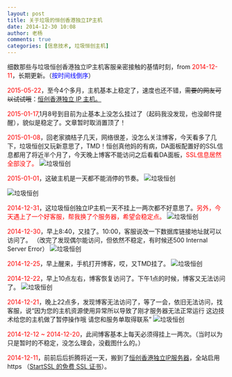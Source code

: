 ```yaml
---
layout: post
title: 关于垃圾的恒创香港独立IP主机
date: 2014-12-30 10:08
author: 老杨
comments: true
categories: [信息技术, 垃圾恒创主机]
---
```

细数那些与垃圾恒创香港独立IP主机客服亲密接触的基情时刻，from <span style = "color:red;">2014-12-11</span>，长期更新。（<span style = "color:blue;">按时间线倒序</span>）
<!--more-->
<span style = "color:red;">2015-05-22</span>，至今4个多月，主机基本上稳定了，速度也还不错，<del datetime="2015-07-30T14:52:56+00:00">需要的网友可以试试哦</del>：<a href="//cyhour.com/out/hengchuang" target="_blank">恒创香港独立 IP 主机。</a>

<span style = "color:red;">2015-01-17</span>,1月8号到目前为止基本上没怎么挂过了（起码我没发现，也没邮件提醒），貌似是稳定了。文章暂时取消置顶了！

<span style = "color:red;">2015-01-08</span>，回老家摘桔子几天，网络很差，没怎么关注博客，今天看多了几下，垃圾恒创又玩新意思了，TMD！恒创真他妈的有病，DA面板配置好的SSL信息都用了将近半个月了，今天晚上博客不能访问之后看看DA面板，<span style = "color:red;">SSL信息居然全部没了。</span>
<img src="//cyhour.com/wp-content/uploads/2015/01/hengchuang-20150108.jpg" alt=" 垃圾恒创 " />

<span style = "color:red;">2015-01-01</span>，这破主机是一天都不能消停的节奏。
<img src="//cyhour.com/wp-content/uploads/2015/01/hengchuang-20150101-Sorry.png" alt=" 垃圾恒创 " />

<img src="//cyhour.com/wp-content/uploads/2015/01/hengchuang-20150101.png" alt=" 垃圾恒创 " />

<span style = "color:red;">2014-12-31</span>，这垃圾恒创独立IP主机一天不挂上一两次都不好意思了。<span style = "color:red;">另外，今天遇上了一个好客服，帮我换了个服务器，希望会稳定点。</span>
<img src="//cyhour.com/wp-content/uploads/2014/12/hengchuang-20141231.png" alt=" 垃圾恒创 " />

<span style = "color:red;">2014-12-30</span>，早上8:40，又挂了。10:00，客服说改一下数据库链接地址就可以访问了。 （改完了发现偶尔能访问，但依然不稳定，有时候还500 Internal Server Error）
<img src="//cyhour.com/wp-content/uploads/2014/12/hengchuang-20141230.png" alt=" 垃圾恒创 " />

<span style = "color:red;">2014-12-25</span>，早上醒来，手机打开博客，哎，又TMD挂了。
<img src="//cyhour.com/wp-content/uploads/2014/12/hengchuang-20141225.png" alt=" 垃圾恒创 " />

<span style = "color:red;">2014-12-22</span>，早上10点左右，博客恢复访问了。下午1点的时候，博客又无法访问了。
<img src="//cyhour.com/wp-content/uploads/2014/12/hengchuang-20141222.png" alt=" 垃圾恒创 " />

<span style = "color:red;">2014-12-21</span>，晚上22点多，发现博客无法访问了，等了一会，依旧无法访问，找客服，说“因为您的主机资源使用异常所以导致了刚才服务器无法正常运行 这边技术给您的主机做了暂停操作哦 请您和服务单取得联系”
<img src="//cyhour.com/wp-content/uploads/2014/12/hengchuang-20141221.png" alt=" 垃圾恒创 " />

<span style = "color:red;">2014-12-12 ~ 2014-12-20</span>，此间博客基本上每天必须得挂上一两次。（当时以为只是暂时的不稳定，没怎么理会，没截图什么的。）

<span style = "color:red;">2014-12-11</span>，前前后后折腾将近一天，搬到了<a href="/out/hengchuang" target="_blank">恒创香港独立IP服务器</a>，全站启用 https （<a href="//cyhour.com/directadmin-install-startssl-free-ssl-certificates.html" target="_blank">StartSSL 的免费 SSL 证书</a>）。
